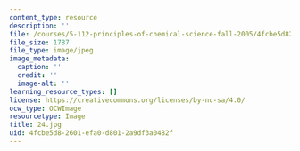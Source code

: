```yaml
---
content_type: resource
description: ''
file: /courses/5-112-principles-of-chemical-science-fall-2005/4fcbe5d82601efa0d8012a9df3a0482f_24.jpg
file_size: 1787
file_type: image/jpeg
image_metadata:
  caption: ''
  credit: ''
  image-alt: ''
learning_resource_types: []
license: https://creativecommons.org/licenses/by-nc-sa/4.0/
ocw_type: OCWImage
resourcetype: Image
title: 24.jpg
uid: 4fcbe5d8-2601-efa0-d801-2a9df3a0482f
---
```

